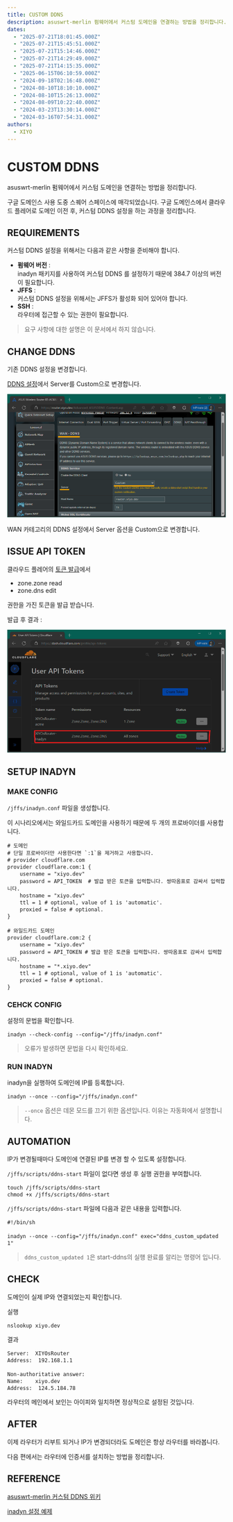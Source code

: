 ```yaml
---
title: CUSTOM DDNS
description: asuswrt-merlin 펌웨어에서 커스텀 도메인을 연결하는 방법을 정리합니다.
dates:
  - "2025-07-21T18:01:45.000Z"
  - "2025-07-21T15:45:51.000Z"
  - "2025-07-21T15:14:46.000Z"
  - "2025-07-21T14:29:49.000Z"
  - "2025-07-21T14:15:35.000Z"
  - "2025-06-15T06:10:59.000Z"
  - "2024-09-18T02:16:48.000Z"
  - "2024-08-10T18:10:10.000Z"
  - "2024-08-10T15:26:13.000Z"
  - "2024-08-09T10:22:40.000Z"
  - "2024-03-23T13:30:14.000Z"
  - "2024-03-16T07:54:31.000Z"
authors:
  - XIYO
---
```

# CUSTOM DDNS

asuswrt-merlin 펌웨어에서 커스텀 도메인을 연결하는 방법을 정리합니다.

구글 도메인스 사용 도중 스퀘어 스페이스에 매각되었습니다. 구글 도메인스에서 클라우드 플레어로 도메인 이전 후, 커스텀 DDNS 설정을 하는 과정을 정리합니다.

## REQUIREMENTS

커스텀 DDNS 설정을 위해서는 다음과 같은 사항을 준비해야 합니다.

- **펌웨어 버전** : \
  inadyn 패키지를 사용하여 커스텀 DDNS 를 설정하기 때문에 384.7 이상의 버전이 필요합니다.
- **JFFS** : \
  커스텀 DDNS 설정을 위해서는 JFFS가 활성화 되어 있어야 합니다.
- **SSH** : \
  라우터에 접근할 수 있는 권한이 필요합니다.

> 요구 사항에 대한 설명은 이 문서에서 하지 않습니다.

## CHANGE DDNS

기존 DDNS 설정을 변경합니다.

[DDNS 설정](https://router.xiyo.dev/Advanced_ASUSDDNS_Content.asp)에서 Server를 Custom으로 변경합니다.

![DDNS 옵션 변경](./assets/custom-ddns-20240918105845255.png)

WAN 카테고리의 DDNS 설정에서 Server 옵션을 Custom으로 변경합니다.

## ISSUE API TOKEN

클라우드 플레어의 [토큰 발급](https://dash.cloudflare.com/profile/api-tokens)에서

- zone.zone read
- zone.dns edit

권한을 가진 토큰을 발급 받습니다.

발급 후 결과 :

![토큰 발급 결과](./assets/custom-ddns-20240918105908541.png)

## SETUP INADYN

### MAKE CONFIG

`/jffs/inadyn.conf` 파일을 생성합니다.

이 시나리오에서는 와일드카드 도메인을 사용하기 때문에 두 개의 프로바이더를 사용합니다.

```shell
# 도메인
# 단일 프로바이더만 사용한다면 `:1`을 제거하고 사용합니다.
# provider cloudflare.com
provider cloudflare.com:1 {
    username = "xiyo.dev"
    password = API_TOKEN  # 발급 받은 토큰을 입력합니다. 쌍따옴표로 감싸서 입력합니다.
    hostname = "xiyo.dev"
    ttl = 1 # optional, value of 1 is 'automatic'.
    proxied = false # optional.
}

# 와일드카드 도메인
provider cloudflare.com:2 {
    username = "xiyo.dev"
    password = API_TOKEN # 발급 받은 토큰을 입력합니다. 쌍따옴표로 감싸서 입력합니다.
    hostname = "*.xiyo.dev"
    ttl = 1 # optional, value of 1 is 'automatic'.
    proxied = false # optional.
}
```

### CEHCK CONFIG

설정의 문법을 확인합니다.

```shell
inadyn --check-config --config="/jffs/inadyn.conf"
```

> 오류가 발생하면 문법을 다시 확인하세요.

### RUN INADYN

inadyn을 실행하여 도메인에 IP를 등록합니다.

```shell
inadyn --once --config="/jffs/inadyn.conf"
```

> `--once` 옵션은 데몬 모드를 끄기 위한 옵션입니다. 이유는 자동화에서 설명합니다.

## AUTOMATION

IP가 변경될때마다 도메인에 연결된 IP를 변경 할 수 있도록 설정합니다.

`/jffs/scripts/ddns-start` 파일이 없다면 생성 후 실행 권한을 부여합니다.

```shell
touch /jffs/scripts/ddns-start
chmod +x /jffs/scripts/ddns-start
```

`/jffs/scripts/ddns-start` 파일에 다음과 같은 내용을 입력합니다.

```shell
#!/bin/sh

inadyn --once --config="/jffs/inadyn.conf" exec="ddns_custom_updated 1"
```

> `ddns_custom_updated 1`은 start-ddns의 실행 완료를 알리는 명령어 입니다.

## CHECK

도메인이 실제 IP와 연결되었는지 확인합니다.

실행

```shell
nslookup xiyo.dev
```

결과

```text
Server:  XIYOsRouter
Address:  192.168.1.1

Non-authoritative answer:
Name:    xiyo.dev
Address:  124.5.184.78
```

라우터의 메인에서 보인는 아이피와 일치하면 정상적으로 설정된 것입니다.

## AFTER

이제 라우터가 리부트 되거나 IP가 변경되더라도 도메인은 항상 라우터를 바라봅니다.

다음 편에서는 라우터에 인증서를 설치하는 방법을 정리합니다.

## REFERENCE

[asuswrt-merlin 커스텀 DDNS 위키](https://github.com/RMerl/asuswrt-merlin.ng/wiki/DDNS-services)

[inadyn 설정 예제](https://github.com/troglobit/inadyn#example)
